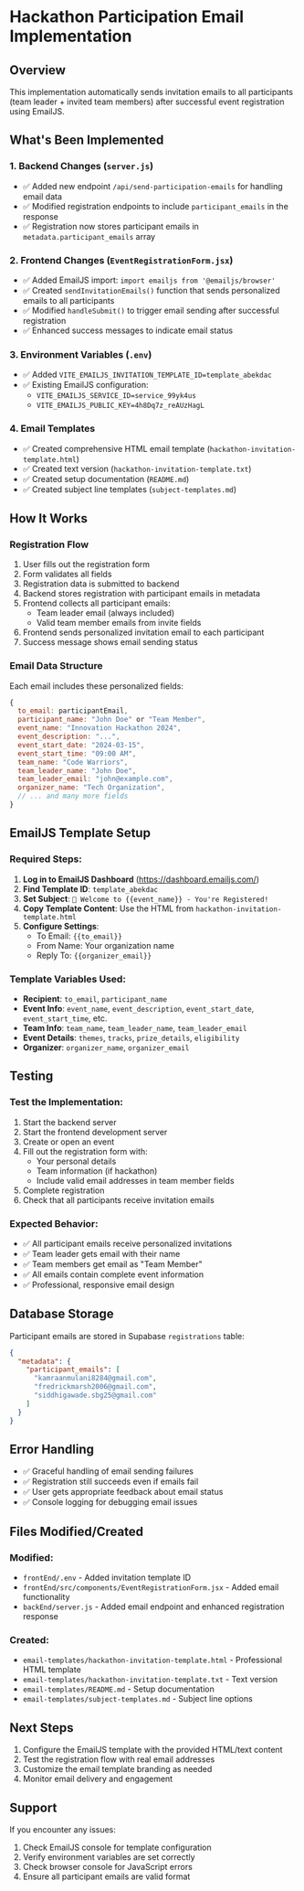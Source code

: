 # Hackathon Participation Email Implementation

## Overview
This implementation automatically sends invitation emails to all participants (team leader + invited team members) after successful event registration using EmailJS.

## What's Been Implemented

### 1. Backend Changes (`server.js`)
- ✅ Added new endpoint `/api/send-participation-emails` for handling email data
- ✅ Modified registration endpoints to include `participant_emails` in the response
- ✅ Registration now stores participant emails in `metadata.participant_emails` array

### 2. Frontend Changes (`EventRegistrationForm.jsx`)
- ✅ Added EmailJS import: `import emailjs from '@emailjs/browser'`
- ✅ Created `sendInvitationEmails()` function that sends personalized emails to all participants
- ✅ Modified `handleSubmit()` to trigger email sending after successful registration
- ✅ Enhanced success messages to indicate email status

### 3. Environment Variables (`.env`)
- ✅ Added `VITE_EMAILJS_INVITATION_TEMPLATE_ID=template_abekdac`
- ✅ Existing EmailJS configuration:
  - `VITE_EMAILJS_SERVICE_ID=service_99yk4us`
  - `VITE_EMAILJS_PUBLIC_KEY=4h8Dq7z_reAUzHagL`

### 4. Email Templates
- ✅ Created comprehensive HTML email template (`hackathon-invitation-template.html`)
- ✅ Created text version (`hackathon-invitation-template.txt`)
- ✅ Created setup documentation (`README.md`)
- ✅ Created subject line templates (`subject-templates.md`)

## How It Works

### Registration Flow
1. User fills out the registration form
2. Form validates all fields
3. Registration data is submitted to backend
4. Backend stores registration with participant emails in metadata
5. Frontend collects all participant emails:
   - Team leader email (always included)
   - Valid team member emails from invite fields
6. Frontend sends personalized invitation email to each participant
7. Success message shows email sending status

### Email Data Structure
Each email includes these personalized fields:
```javascript
{
  to_email: participantEmail,
  participant_name: "John Doe" or "Team Member",
  event_name: "Innovation Hackathon 2024",
  event_description: "...",
  event_start_date: "2024-03-15",
  event_start_time: "09:00 AM",
  team_name: "Code Warriors",
  team_leader_name: "John Doe",
  team_leader_email: "john@example.com",
  organizer_name: "Tech Organization",
  // ... and many more fields
}
```

## EmailJS Template Setup

### Required Steps:
1. **Log in to EmailJS Dashboard** (https://dashboard.emailjs.com/)
2. **Find Template ID**: `template_abekdac`
3. **Set Subject**: `🎉 Welcome to {{event_name}} - You're Registered!`
4. **Copy Template Content**: Use the HTML from `hackathon-invitation-template.html`
5. **Configure Settings**:
   - To Email: `{{to_email}}`
   - From Name: Your organization name
   - Reply To: `{{organizer_email}}`

### Template Variables Used:
- **Recipient**: `to_email`, `participant_name`
- **Event Info**: `event_name`, `event_description`, `event_start_date`, `event_start_time`, etc.
- **Team Info**: `team_name`, `team_leader_name`, `team_leader_email`
- **Event Details**: `themes`, `tracks`, `prize_details`, `eligibility`
- **Organizer**: `organizer_name`, `organizer_email`

## Testing

### Test the Implementation:
1. Start the backend server
2. Start the frontend development server
3. Create or open an event
4. Fill out the registration form with:
   - Your personal details
   - Team information (if hackathon)
   - Include valid email addresses in team member fields
5. Complete registration
6. Check that all participants receive invitation emails

### Expected Behavior:
- ✅ All participant emails receive personalized invitations
- ✅ Team leader gets email with their name
- ✅ Team members get email as "Team Member"
- ✅ All emails contain complete event information
- ✅ Professional, responsive email design

## Database Storage
Participant emails are stored in Supabase `registrations` table:
```json
{
  "metadata": {
    "participant_emails": [
      "kamraanmulani8284@gmail.com",
      "fredrickmarsh2006@gmail.com", 
      "siddhigawade.sbg25@gmail.com"
    ]
  }
}
```

## Error Handling
- ✅ Graceful handling of email sending failures
- ✅ Registration still succeeds even if emails fail
- ✅ User gets appropriate feedback about email status
- ✅ Console logging for debugging email issues

## Files Modified/Created

### Modified:
- `frontEnd/.env` - Added invitation template ID
- `frontEnd/src/components/EventRegistrationForm.jsx` - Added email functionality
- `backEnd/server.js` - Added email endpoint and enhanced registration response

### Created:
- `email-templates/hackathon-invitation-template.html` - Professional HTML template
- `email-templates/hackathon-invitation-template.txt` - Text version
- `email-templates/README.md` - Setup documentation
- `email-templates/subject-templates.md` - Subject line options

## Next Steps
1. Configure the EmailJS template with the provided HTML/text content
2. Test the registration flow with real email addresses
3. Customize the email template branding as needed
4. Monitor email delivery and engagement

## Support
If you encounter any issues:
1. Check EmailJS console for template configuration
2. Verify environment variables are set correctly
3. Check browser console for JavaScript errors
4. Ensure all participant emails are valid format
